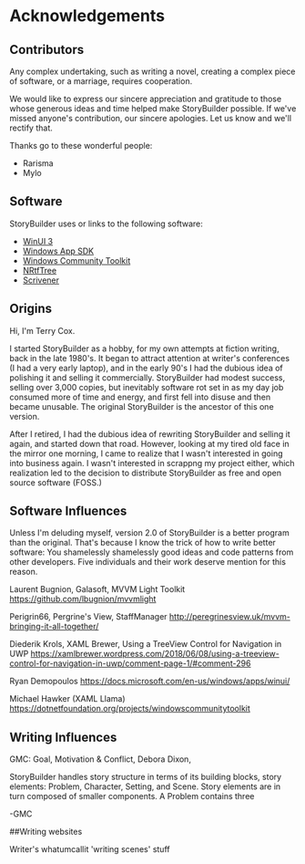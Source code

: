 # Acknowledgements## ContributorsAny complex undertaking, such as writing a novel, creating acomplex piece of software, or a marriage, requires cooperation.We would like to express our sincere appreciation and gratitude to those whose generous ideas and time helped make StoryBuilder possible.If we've missed anyone's contribution, our sincere apologies. Let us knowand we'll rectify that.Thanks go to these wonderful people:* Rarisma     * Mylo        ## SoftwareStoryBuilder uses or links to the following software:* [WinUI 3][1]
* [Windows App SDK][5]* [Windows Community Toolkit][2]* [NRtfTree][3]* [Scrivener][4]## OriginsHi, I'm Terry Cox. I started StoryBuilder as a hobby, for my own attempts at fiction writing, back  in the late 1980's. It began to attract attention at writer's conferences (I had a very early laptop), and in the early 90's I had the dubious idea of polishingit and selling it commercially. StoryBuilder had modest success, selling over 3,000 copies, but inevitably software rot set in as my day job consumed more of time andenergy, and first fell into disuse and then became unusable. The original StoryBuilderis the ancestor of this one version.After I retired, I had the dubious idea of rewriting StoryBuilder and selling it again,and started down that road. However, looking at my tired old face in the mirror one morning, I came to realize that I wasn't interested in going into business again. Iwasn't interested in scrappng my project either, which realization led to the decisionto distribute StoryBuilder as free and open source software (FOSS.)## Software InfluencesUnless I'm deluding myself, version 2.0 of StoryBuilder is a better programthan the original. That's because I know the trick of how to write bettersoftware: You shamelessly shamelessly good ideas and code patterns from other developers.Five individuals and their work deserve mention for this reason.Laurent Bugnion, Galasoft, MVVM Light Toolkithttps://github.com/lbugnion/mvvmlightPerigrin66, Pergrine's View, StaffManagerhttp://peregrinesview.uk/mvvm-bringing-it-all-together/Diederik Krols, XAML Brewer, Using a TreeView Control for Navigation in UWPhttps://xamlbrewer.wordpress.com/2018/06/08/using-a-treeview-control-for-navigation-in-uwp/comment-page-1/#comment-296Ryan Demopouloshttps://docs.microsoft.com/en-us/windows/apps/winui/Michael Hawker (XAML Llama)https://dotnetfoundation.org/projects/windowscommunitytoolkit## Writing InfluencesGMC: Goal, Motivation & Conflict, Debora Dixon, StoryBuilder handles story structure in terms of its building blocks,story elements: Problem, Character, Setting, and Scene. Story elements arein turn composed of smaller components. A Problem contains three -GMC##Writing websitesWriter's whatumcallit'writing scenes' stuff[1]:https://docs.microsoft.com/en-us/windows/apps/winui/[2]:https://dotnetfoundation.org/projects/windowscommunitytoolkit[3]:https://www.codeproject.com/articles/11306/nrtftree-a-class-library-for-rtf-processing-in-c[4]:https://www.literatureandlatte.com/scrivener/overview[5]:https://docs.microsoft.com/en-us/windows/apps/windows-app-sdk/
